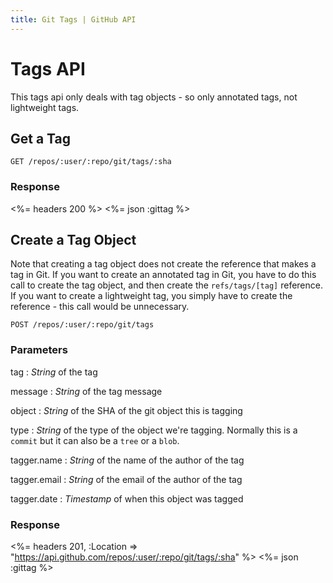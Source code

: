 ```yaml
---
title: Git Tags | GitHub API
---
```


# Tags API

This tags api only deals with tag objects - so only annotated tags, not
lightweight tags.

## Get a Tag

    GET /repos/:user/:repo/git/tags/:sha

### Response

<%= headers 200 %>
<%= json :gittag %>

## Create a Tag Object

Note that creating a tag object does not create the reference that
makes a tag in Git.  If you want to create an annotated tag in Git,
you have to do this call to create the tag object, and then create
the `refs/tags/[tag]` reference.  If you want to create a lightweight
tag, you simply have to create the reference - this call would be 
unnecessary.

    POST /repos/:user/:repo/git/tags

### Parameters

tag
: _String_ of the tag

message
: _String_ of the tag message

object
: _String_ of the SHA of the git object this is tagging

type
: _String_ of the type of the object we're tagging. Normally this is a
`commit` but it can also be a `tree` or a `blob`.

tagger.name
: _String_ of the name of the author of the tag

tagger.email
: _String_ of the email of the author of the tag

tagger.date
: _Timestamp_ of when this object was tagged

### Response

<%= headers 201,
      :Location => "https://api.github.com/repos/:user/:repo/git/tags/:sha" %>
<%= json :gittag %>


